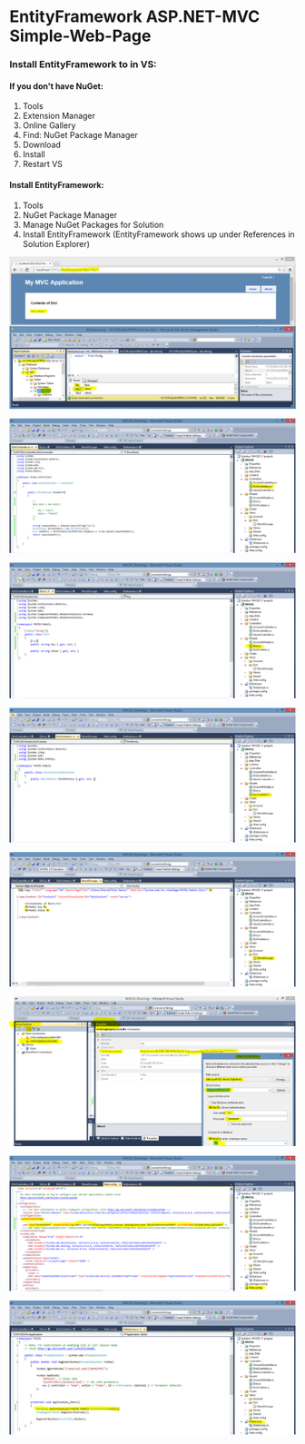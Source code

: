 # EntityFramework ASP.NET-MVC Simple-Web-Page

### Install EntityFramework to in VS: 

#### If you don't have NuGet:

1. Tools
2. Extension Manager
3. Online Gallery
4. Find: NuGet Package Manager
5. Download
6. Install
7. Restart VS

#### Install EntityFramework:

1. Tools
2. NuGet Package Manager
3. Manage NuGet Packages for Solution
4. Install EntityFramework (EntityFramework shows up under References in Solution Explorer)

![](https://raw.githubusercontent.com/atabegruslan/ASP-NET-MVC-Entity/master/Illustrations/aspmvc_simple1.PNG)

![](https://raw.githubusercontent.com/atabegruslan/ASP-NET-MVC-Entity/master/Illustrations/aspmvc_simple2.PNG)

![](https://raw.githubusercontent.com/atabegruslan/ASP-NET-MVC-Entity/master/Illustrations/aspmvc_simple3.PNG)

![](https://raw.githubusercontent.com/atabegruslan/ASP-NET-MVC-Entity/master/Illustrations/aspmvc_simple4.PNG)

![](https://raw.githubusercontent.com/atabegruslan/ASP-NET-MVC-Entity/master/Illustrations/aspmvc_simple5.PNG)

![](https://raw.githubusercontent.com/atabegruslan/ASP-NET-MVC-Entity/master/Illustrations/aspmvc_simple6.PNG)

![](https://raw.githubusercontent.com/atabegruslan/ASP-NET-MVC-Entity/master/Illustrations/aspmvc_simple7.PNG)

![](https://raw.githubusercontent.com/atabegruslan/ASP-NET-MVC-Entity/master/Illustrations/aspmvc_simple8.PNG)
